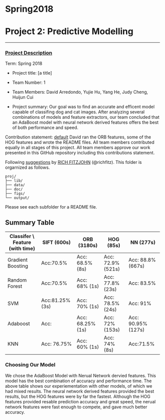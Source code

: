 # Spring2018


# Project 2: Predictive Modelling

----


### [Project Description](doc/)

Term: Spring 2018

+ Project title: [a title]
+ Team Number: 1
+ Team Members: David Arredondo,
                Yujie Hu,
                Yang He,
                Judy Cheng,
                Huijun Cui
                
+ Project summary: Our goal was to find an accurate and efficent model capable of classifing dog and cat images.
After analyzing several combinations of models and feature extractors, our team concluded that an AdaBoost model with neural network derived features offers the best of both performance and speed.

Contribution statement: [default](doc/a_note_on_contributions.md) David ran the ORB features, some of the HOG features and wrote the README files. All team members contributed equally in all stages of this project. All team members approve our work presented in this GitHub repository including this contributions statement.

Following [suggestions](http://nicercode.github.io/blog/2013-04-05-projects/) by [RICH FITZJOHN](http://nicercode.github.io/about/#Team) (@richfitz). This folder is orgarnized as follows.

```
proj/
├── lib/
├── data/
├── doc/
├── figs/
└── output/
```

Please see each subfolder for a README file.

## Summary Table

 Classifer \\ Feature (with time)| SIFT (600s)| ORB (3180s)| HOG (85s)| NN (277s) 
---|---| ---|--- |--- 
 Gradient Boosting              | Acc:70.5%  | Acc: 68.5% (8s)| Acc: 72.9% (521s)| Acc: 88.8% (667s)
 Random Forest                  | Acc:70.5% | Acc: 68% (1s)| Acc: 77.8% (23s) | Acc: 83.5%
 SVM                            | Acc:81.25% (3s) | Acc: 70% (1s)| Acc: 78.5% (24s) | Acc: 91%
 Adaboost                       | Acc: | Acc: 68.25% (1s)| Acc: 72% (153s)| Acc: 90.95% (127s)
 KNN                            | Acc: 76.75%| Acc: 60% (1s)| Acc: 74% (8s)| Acc:71.5%

### Choosing Our Model

We chose the AdaBoost Model with Nerual Network dervied features. This model has the best combination of accuracy and performance time.
The above table shows our experiementation with other models, of which we had mixed results. The neural network derived features provided the best results, but the HOG features were by far the fastest. Although the HOG features provided resable prediction accuracy and great speed, the nerual network features were fast enough to compete, and gave much better accuracy.

